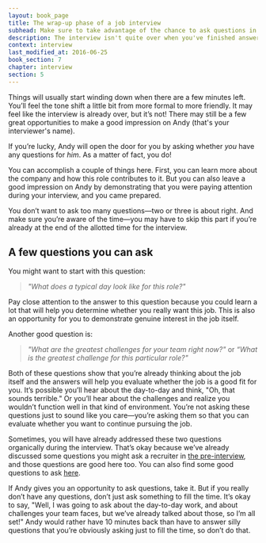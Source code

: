 ```yaml
---
layout: book_page
title: The wrap-up phase of a job interview
subhead: Make sure to take advantage of the chance to ask questions in your job interviews
description: The interview isn't quite over when you've finished answering questions. There's still an opportunity to excel in your job interview.
context: interview
last_modified_at: 2016-06-25
book_section: 7
chapter: interview
section: 5
---
```

Things will usually start winding down when there are a few minutes left. You’ll feel the tone shift a little bit from more formal to more friendly. It may feel like the interview is already over, but it’s not! There may still be a few great opportunities to make a good impression on Andy (that's your interviewer's name).

If you’re lucky, Andy will open the door for you by asking whether *you* have any questions for *him*. As a matter of fact, you do!

You can accomplish a couple of things here. First, you can learn more about the company and how this role contributes to it. But you can also leave a good impression on Andy by demonstrating that you were paying attention during your interview, and you came prepared.

You don’t want to ask too many questions—two or three is about right. And make sure you’re aware of the time—you may have to skip this part if you’re already at the end of the allotted time for the interview. 

## A few questions you can ask

You might want to start with this question: 

> *"What does a typical day look like for this role?"*

Pay close attention to the answer to this question because you could learn a lot that will help you determine whether you really want this job. This is also an opportunity for you to demonstrate genuine interest in the job itself.

Another good question is:

> *"What are the greatest challenges for your team right now?"* or *“What is the greatest challenge for this particular role?"*

Both of these questions show that you’re already thinking about the job itself and the answers will help you evaluate whether the job is a good fit for you. It’s possible you’ll hear about the day-to-day and think, "Oh, that sounds terrible." Or you’ll hear about the challenges and realize you wouldn’t function well in that kind of environment. You’re not asking these questions just to sound like you care—you’re asking them so that you can evaluate whether you want to continue pursuing the job.

Sometimes, you will have already addressed these two questions organically during the interview. That’s okay because we’ve already discussed some questions you might ask a recruiter in [the pre-interview](/book/interview/pre-interview-phase/), and those questions are good here too. You can also find some good questions to ask [here](/10-good-questions-to-ask-in-a-job-interview/).

If Andy gives you an opportunity to ask questions, take it. But if you really don’t have any questions, don’t just ask something to fill the time. It’s okay to say, "Well, I was going to ask about the day-to-day work, and about challenges your team faces, but we’ve already talked about those, so I’m all set!" Andy would rather have 10 minutes back than have to answer silly questions that you’re obviously asking just to fill the time, so don’t do that.